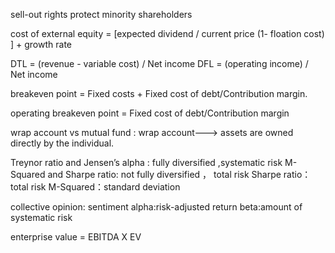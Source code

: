 sell-out rights protect minority shareholders

cost of external equity = [expected dividend / current price (1- floation cost) ] + growth rate

DTL = (revenue - variable cost) / Net income
DFL = (operating income) / Net income

breakeven point = Fixed costs + Fixed cost of debt/Contribution margin.

operating breakeven point = Fixed cost of debt/Contribution margin

wrap account vs mutual fund  : wrap account---> assets are owned directly by the individual.

Treynor ratio and Jensen’s alpha : fully diversified ,systematic risk
M-Squared and Sharpe ratio: not fully diversified ， total risk
Sharpe ratio： total risk
M-Squared：standard deviation




collective opinion: sentiment
alpha:risk-adjusted return
beta:amount of systematic risk

enterprise value = EBITDA X EV 
